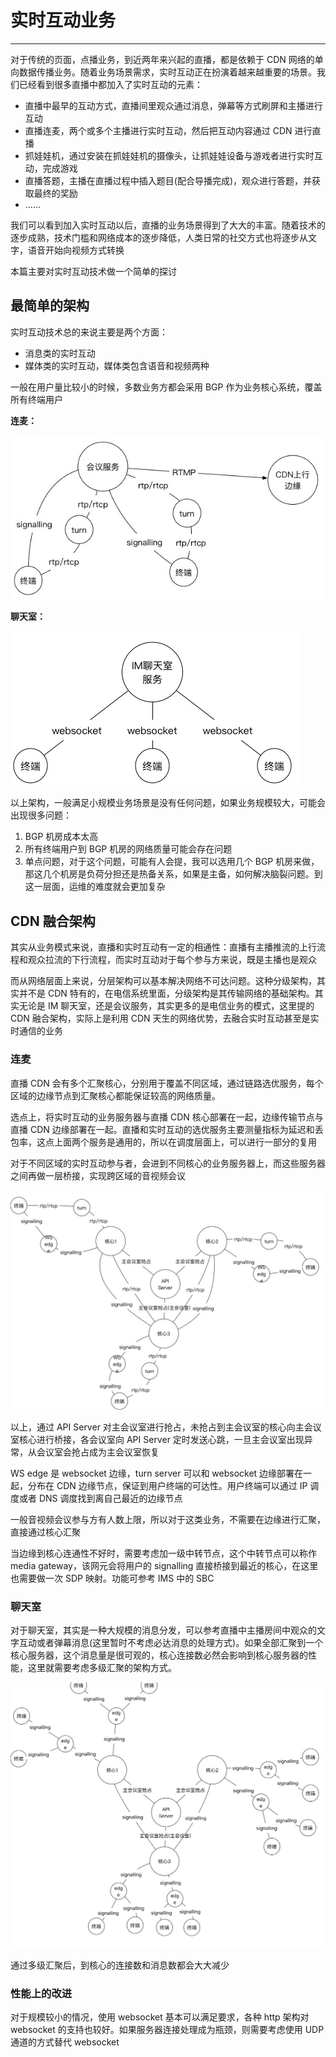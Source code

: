 # 实时互动业务
---

对于传统的页面，点播业务，到近两年来兴起的直播，都是依赖于 CDN 网络的单向数据传播业务。随着业务场景需求，实时互动正在扮演着越来越重要的场景。我们已经看到很多直播中都加入了实时互动的元素：

- 直播中最早的互动方式，直播间里观众通过消息，弹幕等方式刷屏和主播进行互动
- 直播连麦，两个或多个主播进行实时互动，然后把互动内容通过 CDN 进行直播
- 抓娃娃机，通过安装在抓娃娃机的摄像头，让抓娃娃设备与游戏者进行实时互动，完成游戏
- 直播答题，主播在直播过程中插入题目(配合导播完成)，观众进行答题，并获取最终的奖励
- ……

我们可以看到加入实时互动以后，直播的业务场景得到了大大的丰富。随着技术的逐步成熟，技术门槛和网络成本的逐步降低，人类日常的社交方式也将逐步从文字，语音开始向视频方式转换

本篇主要对实时互动技术做一个简单的探讨

## 最简单的架构

实时互动技术总的来说主要是两个方面：

- 消息类的实时互动
- 媒体类的实时互动，媒体类包含语音和视频两种

一般在用户量比较小的时候，多数业务方都会采用 BGP 作为业务核心系统，覆盖所有终端用户

**连麦：**

![连麦](./imgs/conf_room.jpg)

**聊天室：**

![聊天室](./imgs/chat_room.jpg)


以上架构，一般满足小规模业务场景是没有任何问题，如果业务规模较大，可能会出现很多问题：

1. BGP 机房成本太高
2. 所有终端用户到 BGP 机房的网络质量可能会存在问题
3. 单点问题，对于这个问题，可能有人会提，我可以选用几个 BGP 机房来做，那这几个机房是负荷分担还是热备关系，如果是主备，如何解决脑裂问题。到这一层面，运维的难度就会更加复杂

## CDN 融合架构

其实从业务模式来说，直播和实时互动有一定的相通性：直播有主播推流的上行流程和观众拉流的下行流程，而实时互动对于每个参与方来说，既是主播也是观众

而从网络层面上来说，分层架构可以基本解决网络不可达问题。这种分级架构，其实并不是 CDN 特有的，在电信系统里面，分级架构是其传输网络的基础架构。其实无论是 IM 聊天室，还是会议服务，其实更多的是电信业务的模式，这里提的 CDN 融合架构，实际上是利用 CDN 天生的网络优势，去融合实时互动甚至是实时通信的业务

### 连麦

直播 CDN 会有多个汇聚核心，分别用于覆盖不同区域，通过链路选优服务，每个区域的边缘节点到汇聚核心都能保证较高的网络质量。

选点上，将实时互动的业务服务器与直播 CDN 核心部署在一起，边缘传输节点与直播 CDN 边缘部署在一起。直播和实时互动的选优服务主要测量指标为延迟和丢包率，这点上面两个服务是通用的，所以在调度层面上，可以进行一部分的复用

对于不同区域的实时互动参与者，会进到不同核心的业务服务器上，而这些服务器之间再做一层桥接，实现跨区域的音视频会议

![桥接](./imgs/bridge.jpg)

以上，通过 API Server 对主会议室进行抢占，未抢占到主会议室的核心向主会议室核心进行桥接，各会议室向 API Server 定时发送心跳，一旦主会议室出现异常，从会议室会抢占成为主会议室恢复

WS edge 是 websocket 边缘，turn server 可以和 websocket 边缘部署在一起，分布在 CDN 边缘节点，保证到用户终端的可达性。用户终端可以通过 IP 调度或者 DNS 调度找到离自己最近的边缘节点

一般音视频会议参与方有人数上限，所以对于这类业务，不需要在边缘进行汇聚，直接通过核心汇聚

当边缘到核心连通性不好时，需要考虑加一级中转节点，这个中转节点可以称作 media gateway，该网元会将用户的 signalling 直接桥接到最近的核心，在这里也需要做一次 SDP 映射。功能可参考 IMS 中的 SBC

### 聊天室

对于聊天室，其实是一种大规模的消息分发，可以参考直播中主播房间中观众的文字互动或者弹幕消息(这里暂时不考虑必达消息的处理方式)。如果全部汇聚到一个核心服务器，这个消息量是很可观的，核心连接数必然会影响到核心服务器的性能，这里就需要考虑多级汇聚的架构方式。

![聊天室桥接](./imgs/char_root_bridge.jpg)

通过多级汇聚后，到核心的连接数和消息数都会大大减少

### 性能上的改进

对于规模较小的情况，使用 websocket 基本可以满足要求，各种 http 架构对 websocket 的支持也较好。如果服务器连接处理成为瓶颈，则需要考虑使用 UDP 通道的方式替代 websocket